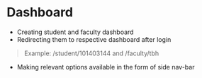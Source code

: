 # Dashboard

* Creating student and faculty dashboard
* Redirecting them to respective dashboard after login
> Example: /student/101403144 and /faculty/tbh
* Making relevant options available in the form of side nav-bar